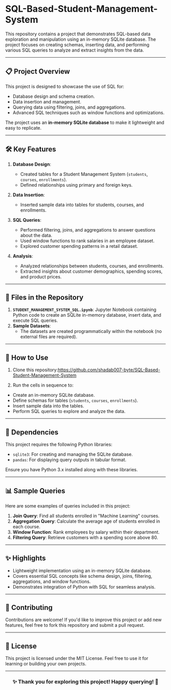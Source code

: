 # SQL-Based-Student-Management-System

This repository contains a project that demonstrates SQL-based data exploration and manipulation using an in-memory SQLite database. The project focuses on creating schemas, inserting data, and performing various SQL queries to analyze and extract insights from the data.

---

## 📋 **Project Overview**
This project is designed to showcase the use of SQL for:
- Database design and schema creation.
- Data insertion and management.
- Querying data using filtering, joins, and aggregations.
- Advanced SQL techniques such as window functions and optimizations.

The project uses an **in-memory SQLite database** to make it lightweight and easy to replicate.

---

## 🛠️ **Key Features**
1. **Database Design**:
   - Created tables for a Student Management System (`students`, `courses`, `enrollments`).
   - Defined relationships using primary and foreign keys.

2. **Data Insertion**:
   - Inserted sample data into tables for students, courses, and enrollments.

3. **SQL Queries**:
   - Performed filtering, joins, and aggregations to answer questions about the data.
   - Used window functions to rank salaries in an employee dataset.
   - Explored customer spending patterns in a retail dataset.

4. **Analysis**:
   - Analyzed relationships between students, courses, and enrollments.
   - Extracted insights about customer demographics, spending scores, and product prices.

---

## 📂 **Files in the Repository**
1. **`STUDENT_MANAGEMENT_SYSTEM_SQL.ipynb`**: Jupyter Notebook containing Python code to create an SQLite in-memory database, insert data, and execute SQL queries.
2. **Sample Datasets**:
   - The datasets are created programmatically within the notebook (no external files are required).

---

## 🚀 **How to Use**
1. Clone this repository:https://github.com/shadab007-byte/SQL-Based-Student-Management-System
   
2. Run the cells in sequence to:
- Create an in-memory SQLite database.
- Define schemas for tables (`students`, `courses`, `enrollments`).
- Insert sample data into the tables.
- Perform SQL queries to explore and analyze the data.

---

## 🧰 **Dependencies**
This project requires the following Python libraries:
- `sqlite3`: For creating and managing the SQLite database.
- `pandas`: For displaying query outputs in tabular format.

Ensure you have Python 3.x installed along with these libraries.

---

## 📊 **Sample Queries**
Here are some examples of queries included in this project:

1. **Join Query**: Find all students enrolled in "Machine Learning" courses.
2. **Aggregation Query**: Calculate the average age of students enrolled in each course.
3. **Window Function**: Rank employees by salary within their department.
4. **Filtering Query**: Retrieve customers with a spending score above 80.

---

## ✨ **Highlights**
- Lightweight implementation using an in-memory SQLite database.
- Covers essential SQL concepts like schema design, joins, filtering, aggregations, and window functions.
- Demonstrates integration of Python with SQL for seamless analysis.

---

## 🤝 **Contributing**
Contributions are welcome! If you'd like to improve this project or add new features, feel free to fork this repository and submit a pull request.

---

## 📜 **License**
This project is licensed under the MIT License. Feel free to use it for learning or building your own projects.

---

<h3 align="center">✨ Thank you for exploring this project! Happy querying! 🚀</h3>

